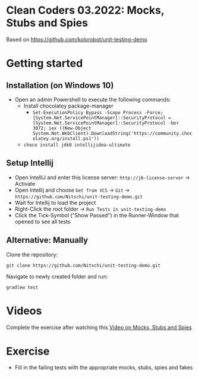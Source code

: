 Clean Coders 03.2022: Mocks, Stubs and Spies
=================
Based on https://github.com/kolorobot/unit-testing-demo

# Getting started

## Installation (on Windows 10)

- Open an admin Powershell to execute the following commands:
    - Install chocolatey package-manager
        - `Set-ExecutionPolicy Bypass -Scope Process -Force; [System.Net.ServicePointManager]::SecurityProtocol = [System.Net.ServicePointManager]::SecurityProtocol -bor 3072; iex ((New-Object System.Net.WebClient).DownloadString('https://community.chocolatey.org/install.ps1'))`
    - `choco install jdk8 intellijidea-ultimate`

## Setup Intellij

- Open IntelliJ and enter this license server: `http://jb-license-server` -> Activate
- Open Intellij and choose `Get from VCS` -> `Git` -> `https://github.com/Nitschi/unit-testing-demo.git`
- Wait for Intellij to load the project
- Right-Click the root folder -> `Run Tests in unit-testing-demo`
- Click the Tick-Symbol ("Show Passed") in the Runner-Window that opened to see all tests

## Alternative: Manually

Clone the repository:

`git clone https://github.com/Nitschi/unit-testing-demo.git`

Navigate to newly created folder and run:

`gradlew test`

# Videos

Complete the exercise after watching this [Video on Mocks, Stubs and Spies](https://youtu.be/tVCSKsMtXn0)

# Exercise
- Fill in the failing tests with the appropriate mocks, stubs, spies and fakes
